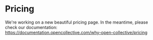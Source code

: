 # Pricing

We're working on a new beautiful pricing page. In the meantime, please check our documentation:<br/>
<a href="https://documentation.opencollective.com/why-open-collective/pricing">https://documentation.opencollective.com/why-open-collective/pricing</a>

